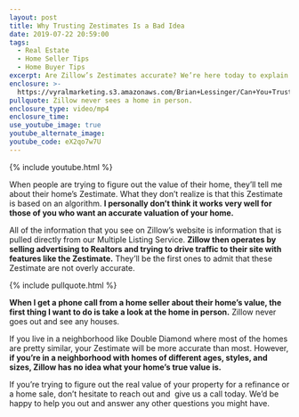 ```yaml
---
layout: post
title: Why Trusting Zestimates Is a Bad Idea
date: 2019-07-22 20:59:00
tags:
  - Real Estate
  - Home Seller Tips
  - Home Buyer Tips
excerpt: Are Zillow’s Zestimates accurate? We’re here today to explain.
enclosure: >-
  https://vyralmarketing.s3.amazonaws.com/Brian+Lessinger/Can+You+Trust+Zillow's+Zestimates_.mp4
pullquote: Zillow never sees a home in person.
enclosure_type: video/mp4
enclosure_time:
use_youtube_image: true
youtube_alternate_image:
youtube_code: eX2qo7w7U
---
```


{% include youtube.html %}

When people are trying to figure out the value of their home, they’ll tell me about their home’s Zestimate. What they don’t realize is that this Zestimate is based on an algorithm. **I personally don’t think it works very well for those of you who want an accurate valuation of your home.&nbsp;**

All of the information that you see on Zillow’s website is information that is pulled directly from our Multiple Listing Service. **Zillow then operates by selling advertising to Realtors and trying to drive traffic to their site with features like the Zestimate.** They’ll be the first ones to admit that these Zestimate are not overly accurate.

{% include pullquote.html %}

**When I get a phone call from a home seller about their home’s value, the first thing I want to do is take a look at the home in person.** Zillow never goes out and see any houses.&nbsp;

If you live in a neighborhood like Double Diamond where most of the homes are pretty similar, your Zestimate will be more accurate than most. However, **if you’re in a neighborhood with homes of different ages, styles, and sizes, Zillow has no idea what your home’s true value is.**

If you’re trying to figure out the real value of your property for a refinance or a home sale, don’t hesitate to reach out and &nbsp;give us a call today. We’d be happy to help you out and answer any other questions you might have.
